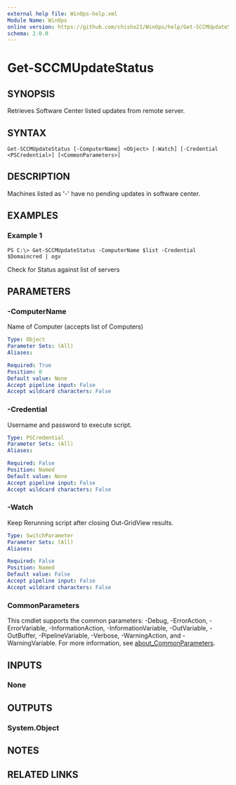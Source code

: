 ```yaml
---
external help file: WinOps-help.xml
Module Name: WinOps
online version: https://github.com/chisho21/WinOps/help/Get-SCCMUpdateStatus.md
schema: 2.0.0
---
```


# Get-SCCMUpdateStatus

## SYNOPSIS
Retrieves Software Center listed updates from remote server.

## SYNTAX

```
Get-SCCMUpdateStatus [-ComputerName] <Object> [-Watch] [-Credential <PSCredential>] [<CommonParameters>]
```

## DESCRIPTION
Machines listed as '-' have no pending updates in software center.

## EXAMPLES

### Example 1
```
PS C:\> Get-SCCMUpdateStatus -ComputerName $list -Credential $Domaincred | ogv

```

Check for Status against list of servers

## PARAMETERS

### -ComputerName
Name of Computer (accepts list of Computers)

```yaml
Type: Object
Parameter Sets: (All)
Aliases:

Required: True
Position: 0
Default value: None
Accept pipeline input: False
Accept wildcard characters: False
```

### -Credential
Username and password to execute script.

```yaml
Type: PSCredential
Parameter Sets: (All)
Aliases:

Required: False
Position: Named
Default value: None
Accept pipeline input: False
Accept wildcard characters: False
```

### -Watch
Keep Rerunning script after closing Out-GridView results.

```yaml
Type: SwitchParameter
Parameter Sets: (All)
Aliases:

Required: False
Position: Named
Default value: False
Accept pipeline input: False
Accept wildcard characters: False
```

### CommonParameters
This cmdlet supports the common parameters: -Debug, -ErrorAction, -ErrorVariable, -InformationAction, -InformationVariable, -OutVariable, -OutBuffer, -PipelineVariable, -Verbose, -WarningAction, and -WarningVariable. For more information, see [about_CommonParameters](http://go.microsoft.com/fwlink/?LinkID=113216).

## INPUTS

### None
## OUTPUTS

### System.Object
## NOTES

## RELATED LINKS

